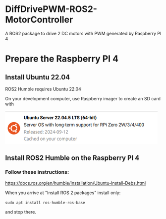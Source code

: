 # DiffDrivePWM-ROS2-MotorController
A ROS2 package to drive 2 DC motors with PWM generated by Raspberry PI 4

# Prepare the Raspberry PI 4

## Install Ubuntu 22.04

ROS2 Humble requires Ubuntu 22.04

On your development computer, use Raspberry imager to create an SD card with 

![](docs/ubuntu.png)

## Install ROS2 Humble on the Raspberry PI 4

### Follow these instructions:

https://docs.ros.org/en/humble/Installation/Ubuntu-Install-Debs.html

When you arrive at "Install ROS 2 packages" install only:

`sudo apt install ros-humble-ros-base`

and stop there.
